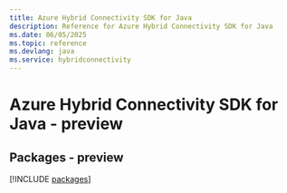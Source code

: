 ```yaml
---
title: Azure Hybrid Connectivity SDK for Java
description: Reference for Azure Hybrid Connectivity SDK for Java
ms.date: 06/05/2025
ms.topic: reference
ms.devlang: java
ms.service: hybridconnectivity
---
```

# Azure Hybrid Connectivity SDK for Java - preview
## Packages - preview
[!INCLUDE [packages](hybrid-connectivity-index.md)]